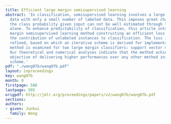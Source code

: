```yaml
---
title: Efficient large margin semisupervised learning
abstract: 'In classification, semisupervised learning involves a large amount of unlabeled
  data with only a small number of labeled data. This imposes great challenge in that
  the class probability given input can not be well estimated through labeled data
  alone. To enhance predictability of classification, this article introduces a large
  margin semisupervised learning method constructing an efficient loss to measure
  the contribution of unlabeled instances to classification. The loss is iteratively
  refined, based on which an iterative scheme is derived for implementation. The proposed
  method is examined for two large margin classifiers: support vector machines and  $\psi$-learning.
  Our theoretical and numerical analyses indicate that the method achieves the desired
  objective of delivering higher performances over any other method initializing the
  scheme.'
pdf: "./wang07b/wang07b.pdf"
layout: inproceedings
key: wang07b
month: 0
firstpage: 588
lastpage: 595
origpdf: http://jmlr.org/proceedings/papers/v2/wang07b/wang07b.pdf
sections: 
authors:
- given: Junhui
  family: Wang
---
```

